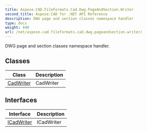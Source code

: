 ```yaml
---
title: Aspose.CAD.FileFormats.Cad.Dwg.PageAndSection.Writer
second_title: Aspose.CAD for .NET API Reference
description: DWG page and section classes namespace handler
type: docs
weight: 440
url: /net/aspose.cad.fileformats.cad.dwg.pageandsection.writer/
---
```

DWG page and section classes namespace handler.

## Classes

| Class | Description |
| --- | --- |
| [CadWriter](./cadwriter/) | CadWriter |
## Interfaces

| Interface | Description |
| --- | --- |
| [ICadWriter](./icadwriter/) | ICadWriter |


